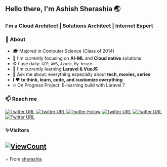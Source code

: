 ## Hello there, I'm Ashish Sherashia 🌏
### I'm a Cloud Architect | Solutions Architect | Internet Expert

### 🚀 About
- 🎓 Majored in Computer Science (Class of 2014)  
- 👀 I'm currently focusing on **AI-ML** and **Cloud native** solutions
- ⚙️ I use daily: `GCP`, `AWS`, `Azure`, `My brain`.
- 🔭 I'm currently learning **Laravel & VueJS**
- 💬 Ask me about: everything especially about **tech, movies, series**
- **I** ❤️ **to think, learn, code, and customize everything**
- 🔥 On Progress Project: E-learning build with Laravel 7 

### 📫 Reach me
[![Twitter URL](https://img.shields.io/twitter/url?label=email&logo=gmail&style=social&url=http%3A%2F%2Fmailto%3Asherashia.ashish%40gmail.com)](mailto:sherashia.ashish@gmail.com)
[![Twitter URL](https://img.shields.io/twitter/url?label=LinkedIn&logo=linkedin&style=social&url=https%3A%2F%2Fwww.linkedin.com%2Fin%2Fsherashia)](https://linkedin.com/in/sherashia)
[![Twitter Follow](https://img.shields.io/twitter/follow/sherashia?style=social)](https://twitter.com/intent/follow?screen_name=sherashia)
[![Twitter URL](https://img.shields.io/twitter/url?label=Facebook&logo=Facebook&style=social&url=https%3A%2F%2Ffacebook.com%2Fashishsherashia)](https://facebook.com/ashishsherashia)
[![Twitter URL](https://img.shields.io/twitter/url?label=Instagram&logo=Instagram&style=social&url=https%3A%2F%2Finstagram.com%2Fas0034)](https://instagram.com/as0034)
[![Twitter URL](https://img.shields.io/twitter/url?label=Telegram&logo=telegram&style=social&url=https%3A%2F%2Ft.me%2Fsherashia)](https://t.me/sherashia)

### ✨Visitors
[![ViewCount](https://views.whatilearened.today/views/github/sherashia/sherashia.svg?cache=remove)](#)
---
⭐️ From [sherashia](https://github.com/sherashia)
